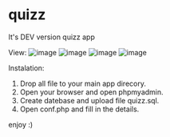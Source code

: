 # quizz
It's DEV version quizz app

View:
![image](https://user-images.githubusercontent.com/32839940/170316701-07ab959e-e44b-4267-9ad1-a62b9b26071a.png)
![image](https://user-images.githubusercontent.com/32839940/170317492-cac69e72-9c90-4668-9b52-d559209009cf.png)
![image](https://user-images.githubusercontent.com/32839940/170317635-21871b18-79d2-41ec-a1ab-8c4c558bcc88.png)
![image](https://user-images.githubusercontent.com/32839940/170317695-ee177906-f155-4a3f-ba6c-3a9587e00756.png)



Instalation:
1) Drop all file to your main app direcory.
2) Open your browser and open phpmyadmin.
3) Create datebase and upload file quizz.sql.
4) Open conf.php and fill in the details.

enjoy :)


